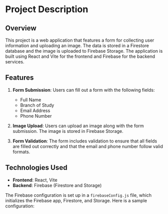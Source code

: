 # Project Description

## Overview

This project is a web application that features a form for collecting user information and uploading an image. The data is stored in a Firestore database and the image is uploaded to Firebase Storage. The application is built using React and Vite for the frontend and Firebase for the backend services.

## Features

1. **Form Submission**: Users can fill out a form with the following fields:
   - Full Name
   - Branch of Study
   - Email Address
   - Phone Number

2. **Image Upload**: Users can upload an image along with the form submission. The image is stored in Firebase Storage.


3. **Form Validation**: The form includes validation to ensure that all fields are filled out correctly and that the email and phone number follow valid formats.


## Technologies Used

- **Frontend**: React, Vite
- **Backend**: Firebase (Firestore and Storage)



The Firebase configuration is set up in a `firebaseConfig.js` file, which initializes the Firebase app, Firestore, and Storage. Here is a sample configuration:
